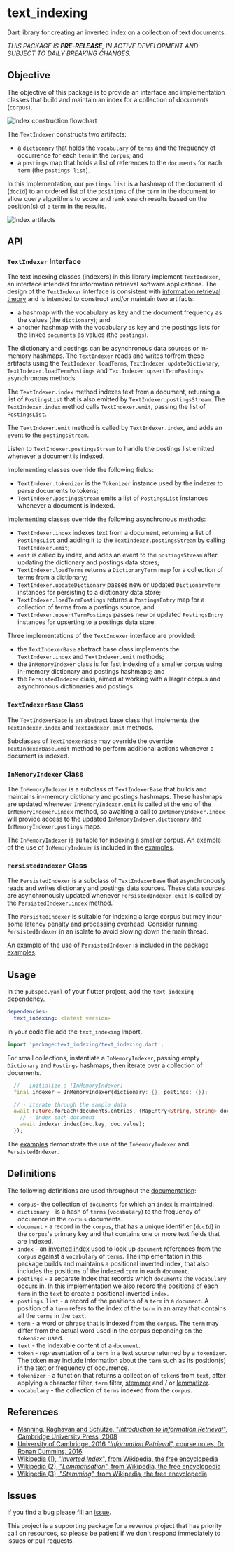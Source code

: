 <!-- 
BSD 3-Clause License
Copyright (c) 2022, GM Consult Pty Ltd
All rights reserved. 
-->

# text_indexing

Dart library for creating an inverted index on a collection of text documents.

*THIS PACKAGE IS **PRE-RELEASE**, IN ACTIVE DEVELOPMENT AND SUBJECT TO DAILY BREAKING CHANGES.*

## Objective

The objective of this package is to provide an interface and implementation classes that build and maintain an index for a collection of documents (`corpus`).

![Index construction flowchart](https://github.com/GM-Consult-Pty-Ltd/text_indexing/raw/main/assets/images/indexing.png?raw=true?raw=true "Index construction overview")

The `TextIndexer` constructs two artifacts:
* a `dictionary` that holds the `vocabulary` of `terms` and the frequency of occurrence for each `term` in the `corpus`; and
* a `postings` map that holds a list of references to the `documents` for each `term` (the `postings list`). 

In this implementation, our `postings list` is a hashmap of the document id (`docId`) to an ordered list of the `positions` of the `term` in the document to allow query algorithms to score and rank search results based on the position(s) of a term in the results.

![Index artifacts](https://github.com/GM-Consult-Pty-Ltd/text_indexing/raw/main/assets/images/index_artifacts.png?raw=true?raw=true "Components of inverted positional index")

## API

### `TextIndexer` Interface

The text indexing classes (indexers) in this library implement `TextIndexer`, an interface intended for information retrieval software applications. The design of the `TextIndexer` interface is consistent with [information retrieval theory](https://nlp.stanford.edu/IR-book/pdf/irbookonlinereading.pdf) and is intended to construct and/or maintain two artifacts:
* a hashmap with the vocabulary as key and the document frequency as the values (the `dictionary`); and
* another hashmap with the vocabulary as key and the postings lists for the linked `documents` as values (the `postings`).

The dictionary and postings can be asynchronous data sources or in-memory hashmaps.  The `TextIndexer` reads and writes to/from these artifacts using the `TextIndexer.loadTerms`, `TextIndexer.updateDictionary`, `TextIndexer.loadTermPostings` and `TextIndexer.upsertTermPostings` asynchronous methods.

The `TextIndexer.index` method indexes text from a document, returning a list of `PostingsList` that is also emitted by `TextIndexer.postingsStream`. The `TextIndexer.index` method calls `TextIndexer.emit`, passing the list of `PostingsList`.

The `TextIndexer.emit` method is called by `TextIndexer.index`, and adds an event to the `postingsStream`.

Listen to `TextIndexer.postingsStream` to handle the postings list emitted whenever a document is indexed.

Implementing classes override the following fields:
* `TextIndexer.tokenizer` is the `Tokenizer` instance used by the indexer to parse documents to tokens;
* `TextIndexer.postingsStream` emits a list of `PostingsList` instances whenever a document is indexed.

Implementing classes override the following asynchronous methods:
* `TextIndexer.index` indexes text from a document, returning a list of `PostingsList` and adding it to the `TextIndexer.postingsStream` by calling `TextIndexer.emit`;
* `emit` is called by index, and adds an event to the `postingsStream` after updating the dictionary and postings data stores;
* `TextIndexer.loadTerms` returns a `DictionaryTerm` map for a collection of terms from a dictionary;
* `TextIndexer.updateDictionary` passes new or updated `DictionaryTerm` instances for persisting to a dictionary data store;
* `TextIndexer.loadTermPostings` returns a `PostingsEntry` map for a collection of terms from a postings source; and
* `TextIndexer.upsertTermPostings` passes new or updated `PostingsEntry` instances for upserting to a postings data store.


Three implementations of the `TextIndexer` interface are provided:
* the `TextIndexerBase` abstract base class implements the `TextIndexer.index` and `TextIndexer.emit` methods;
* the `InMemoryIndexer` class is for fast indexing of a smaller corpus using in-memory dictionary and postings hashmaps; and
* the `PersistedIndexer` class, aimed at working with a larger corpus and asynchronous dictionaries and postings.


### `TextIndexerBase` Class

The `TextIndexerBase` is an abstract base class that implements the `TextIndexer.index` and `TextIndexer.emit` methods.  

Subclasses of `TextIndexerBase` may override the override `TextIndexerBase.emit` method to perform additional actions whenever a document is indexed.

### `InMemoryIndexer` Class

The `InMemoryIndexer` is a subclass of `TextIndexerBase` that builds and maintains in-memory dictionary and postings hashmaps. These hashmaps are updated whenever `InMemoryIndexer.emit` is called at the end of the `InMemoryIndexer.index` method, so awaiting a call to `InMemoryIndexer.index` will provide access to the updated `InMemoryIndexer.dictionary` and `InMemoryIndexer.postings` maps. 

The `InMemoryIndexer` is suitable for indexing a smaller corpus. An example of the use of `InMemoryIndexer` is included in the [examples](https://pub.dev/packages/text_indexing/example).

### `PersistedIndexer` Class

The `PersistedIndexer` is a subclass of `TextIndexerBase` that asynchronously reads and writes dictionary and postings data sources. These data sources are asynchronously updated whenever `PersistedIndexer.emit` is called by the `PersistedIndexer.index` method. 

The `PersistedIndexer` is suitable for indexing a large corpus but may incur some latency penalty and processing overhead. Consider running `PersistedIndexer` in an isolate to avoid slowing down the main thread.

An example of the use of `PersistedIndexer` is included in the package [examples](https://pub.dev/packages/text_indexing/example).

## Usage

In the `pubspec.yaml` of your flutter project, add the `text_indexing` dependency.

```yaml
dependencies:
  text_indexing: <latest version>
```

In your code file add the `text_indexing` import.

```dart
import 'package:text_indexing/text_indexing.dart';
```

For small collections, instantiate a `InMemoryIndexer`, passing empty `Dictionary` and `Postings` hashmaps, then iterate over a collection of documents.

```dart
  // - initialize a [InMemoryIndexer]
  final indexer = InMemoryIndexer(dictionary: {}, postings: {});

  // - iterate through the sample data
  await Future.forEach(documents.entries, (MapEntry<String, String> doc) async {
    // - index each document
    await indexer.index(doc.key, doc.value);
  });
```

The [examples](https://pub.dev/packages/text_indexing/example) demonstrate the use of the `InMemoryIndexer` and `PersistedIndexer`.

## Definitions

The following definitions are used throughout the [documentation](https://pub.dev/documentation/text_indexing/latest/):

* `corpus`- the collection of `documents` for which an `index` is maintained.
* `dictionary` - is a hash of `terms` (`vocabulary`) to the frequency of occurence in the `corpus` documents.
* `document` - a record in the `corpus`, that has a unique identifier (`docId`) in the `corpus`'s primary key and that contains one or more text fields that are indexed.
* `index` - an [inverted index](https://en.wikipedia.org/wiki/Inverted_index) used to look up `document` references from the `corpus` against a `vocabulary` of `terms`. The implementation in this package builds and maintains a positional inverted index, that also includes the positions of the indexed `term` in each `document`.
* `postings` - a separate index that records which `documents` the `vocabulary` occurs in. In this implementation we also record the positions of each `term` in the `text` to create a positional inverted `index`.
* `postings list` - a record of the positions of a `term` in a `document`. A position of a `term` refers to the index of the `term` in an array that contains all the `terms` in the `text`.
* `term` - a word or phrase that is indexed from the `corpus`. The `term` may differ from the actual word used in the corpus depending on the `tokenizer` used.
* `text` - the indexable content of a `document`.
* `token` - representation of a `term` in a text source returned by a `tokenizer`. The token may include information about the `term` such as its position(s) in the text or frequency of occurrence.
* `tokenizer` - a function that returns a collection of `token`s from `text`, after applying a character filter, `term` filter, [stemmer](https://en.wikipedia.org/wiki/Stemming) and / or [lemmatizer](https://en.wikipedia.org/wiki/Lemmatisation).
* `vocabulary` - the collection of `terms` indexed from the `corpus`.

## References

* [Manning, Raghavan and Schütze, "*Introduction to Information Retrieval*", Cambridge University Press, 2008](https://nlp.stanford.edu/IR-book/pdf/irbookprint.pdf)
* [University of Cambridge, 2016 "*Information Retrieval*", course notes, Dr Ronan Cummins, 2016](https://www.cl.cam.ac.uk/teaching/1516/InfoRtrv/)
* [Wikipedia (1), "*Inverted Index*", from Wikipedia, the free encyclopedia](https://en.wikipedia.org/wiki/Inverted_index)
* [Wikipedia (2), "*Lemmatisation*", from Wikipedia, the free encyclopedia](https://en.wikipedia.org/wiki/Lemmatisation)
* [Wikipedia (3), "*Stemming*", from Wikipedia, the free encyclopedia](https://en.wikipedia.org/wiki/Stemming)

## Issues

If you find a bug please fill an [issue](https://github.com/GM-Consult-Pty-Ltd/text_indexing/issues).  

This project is a supporting package for a revenue project that has priority call on resources, so please be patient if we don't respond immediately to issues or pull requests.




